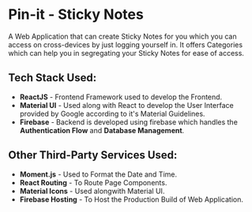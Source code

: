 # **Pin-it - Sticky Notes**
A Web Application that can create Sticky Notes for you which you can access on cross-devices by just logging yourself in.
It offers Categories which can help you in segregating your Sticky Notes for ease of access.

## **Tech Stack Used**:
* **ReactJS** - Frontend Framework used to develop the Frontend.
* **Material UI** - Used along with React to develop the User Interface provided by Google according to it's Material Guidelines.
* **Firebase** - Backend is developed using firebase which handles the **Authentication Flow** and **Database Management**.

## **Other Third-Party Services Used**:
* **Moment.js** - Used to Format the Date and Time.
* **React Routing** - To Route Page Components.
* **Material Icons** - Used alongwith Material UI.
* **Firebase Hosting** - To Host the Production Build of Web Application.

